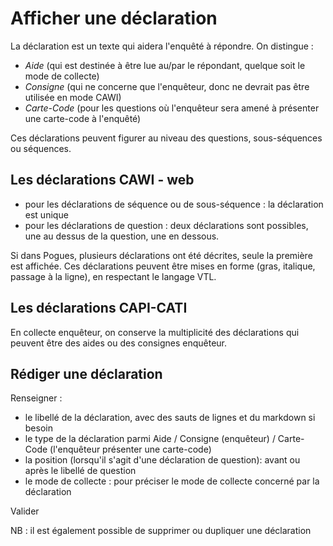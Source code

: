 # Afficher une déclaration

La déclaration est un texte qui aidera l'enquêté à répondre. 
On distingue :

- _Aide_ (qui est destinée à être lue au/par le répondant, quelque soit le mode de collecte)
- _Consigne_ (qui ne concerne que l'enquêteur, donc ne devrait pas être utilisée en mode CAWI)
- _Carte-Code_ (pour les questions où l'enquêteur sera amené à présenter une carte-code à l'enquêté)

Ces déclarations peuvent figurer au niveau des questions, sous-séquences ou séquences.

## Les déclarations CAWI - web
- pour les déclarations de séquence ou de sous-séquence : la déclaration est unique
- pour les déclarations de question : deux déclarations sont possibles, une au dessus de la question, une en dessous.

Si dans Pogues, plusieurs déclarations ont été décrites, seule la première est affichée.
Ces déclarations peuvent être mises en forme (gras, italique, passage à la ligne), en respectant le langage VTL.


## Les déclarations CAPI-CATI
En collecte enquêteur, on conserve la multiplicité des déclarations qui peuvent être des aides ou des consignes enquêteur.


## Rédiger une déclaration 

Renseigner :

- le libellé de la déclaration, avec des sauts de lignes et du markdown si besoin
- le type de la déclaration parmi Aide / Consigne (enquêteur) / Carte-Code (l'enquêteur présenter une carte-code)
- la position (lorsqu'il s'agit d'une déclaration de question): avant ou après le libellé de question
- le mode de collecte : pour préciser le mode de collecte concerné par la déclaration

Valider

NB : il est également possible de supprimer ou dupliquer une déclaration
